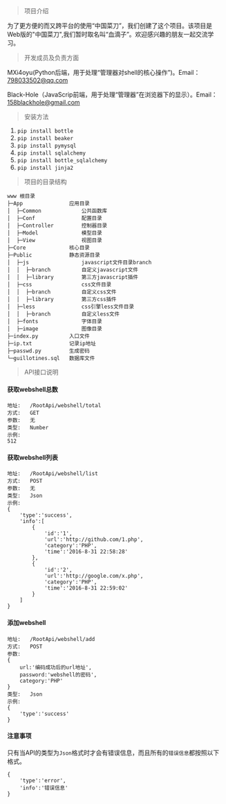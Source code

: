> 项目介绍

为了更方便的而又跨平台的使用“中国菜刀”，我们创建了这个项目。该项目是Web版的"中国菜刀",我们暂时取名叫“血滴子”。欢迎感兴趣的朋友一起交流学习。

> 开发成员及负责方面

MXi4oyu(Python后端，用于处理“管理器对shell的核心操作”)。Email：798033502@qq.com

Black-Hole（JavaScrip前端，用于处理“管理器”在浏览器下的显示）。Email：158blackhole@gmail.com

> 安装方法

1. `pip install bottle`
2. `pip install beaker`
3. `pip install pymysql`
4. `pip install sqlalchemy`
5. `pip install bottle_sqlalchemy`
6. `pip install jinja2`

> 项目的目录结构

```
www 根目录
├─App               应用目录
│  ├─Common             公共函数库
│  ├─Conf               配置目录
│  ├─Controller         控制器目录
│  ├─Model              模型目录
│  ├─View               视图目录
├─Core              核心目录
├─Public            静态资源目录
│  ├─js                 javascript文件目录branch
│  │  ├─branch          自定义javascript文件
│  │  ├─library         第三方javascript插件
│  ├─css                css文件目录
│  │  ├─branch          自定义css文件
│  │  ├─library         第三方css插件
│  ├─less               css引擎less文件目录
│  │  ├─branch          自定义less文件
│  ├─fonts              字体目录
│  ├─image              图像目录
├─index.py          入口文件
├─ip.txt            记录ip地址
├─passwd.py         生成密码
└─guillotines.sql   数据库文件
```

> API接口说明

#### 获取webshell总数
```
地址:   /RootApi/webshell/total
方式:   GET
参数:   无
类型:   Number
示例:
512
```

#### 获取webshell列表
```
地址:   /RootApi/webshell/list
方式:   POST
参数:   无
类型:   Json
示例:
{
	'type':'success',
	'info':[
		{
			'id':'1',
			'url':'http://github.com/1.php',
			'category':'PHP',
			'time':'2016-8-31 22:58:28'
		},
		{
			'id':'2',
			'url':'http://google.com/x.php',
			'category':'PHP',
			'time':'2016-8-31 22:59:02'
		}
	]
}
```

#### 添加webshell
```
地址:   /RootApi/webshell/add
方式:   POST
参数:
{
	url:'编码成功后的url地址',
	password:'webshell的密码',
	category:'PHP'
}
类型:   Json
示例:
{
	'type':'success'
}
```

#### 注意事项
只有当API的类型为`Json`格式时才会有错误信息，而且所有的`错误信息`都按照以下格式。
```
{
	'type':'error',
	'info':'错误信息'
}
```
